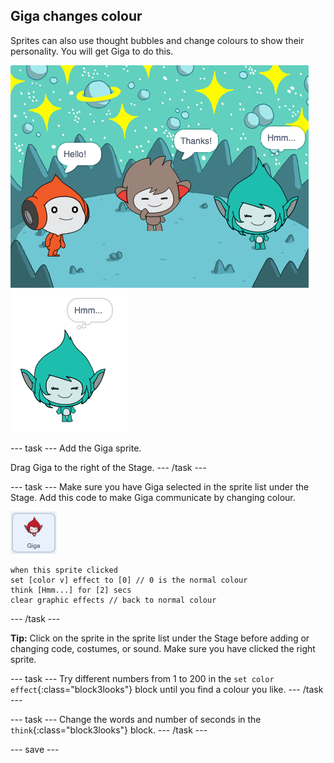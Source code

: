## Giga changes colour

Sprites can also use thought bubbles and change colours to show their personality. You will get Giga to do this.

![giga sprite thinking hmmm](images/giga-step2.png)
![giga sprite on stage thinking hmmm](images/giga-step.png)

--- task ---
Add the Giga sprite. 

Drag Giga to the right of the Stage.
--- /task ---

--- task ---
Make sure you have Giga selected in the sprite list under the Stage. Add this code to make Giga communicate by changing colour. 

![The Giga sprite](images/giga-sprite.png)

```blocks3
when this sprite clicked
set [color v] effect to [0] // 0 is the normal colour
think [Hmm...] for [2] secs 
clear graphic effects // back to normal colour
```

--- /task ---

**Tip:** Click on the sprite in the sprite list under the Stage before adding or changing code, costumes, or sound. Make sure you have clicked the right sprite.

--- task ---
Try different numbers from 1 to 200 in the `set color effect`{:class="block3looks"} block until you find a colour you like. 
--- /task ---

--- task ---
Change the words and number of seconds in the `think`{:class="block3looks"} block.
--- /task ---

--- save ---
